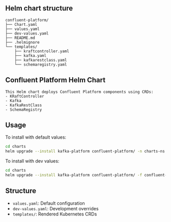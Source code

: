 ## Helm chart structure
```t
confluent-platform/
├── Chart.yaml
├── values.yaml
├── dev-values.yaml
├── README.md
├── .helmignore
└── templates/
    ├── kraftcontroller.yaml
    ├── kafka.yaml
    ├── kafkarestclass.yaml
    └── schemaregistry.yaml
```

## Confluent Platform Helm Chart
```t
This Helm chart deploys Confluent Platform components using CRDs:
- KRaftController
- Kafka
- KafkaRestClass
- SchemaRegistry
```

## Usage

To install with default values:

```bash
cd charts
helm upgrade --install kafka-platform confluent-platform/ -n charts-ns --create-namespace
```

To install with dev values:

```bash
cd charts
helm upgrade --install kafka-platform confluent-platform/ -f confluent-platform/dev-values.yaml -n charts-ns --create-namespace
```

## Structure
- `values.yaml`: Default configuration
- `dev-values.yaml`: Development overrides
- `templates/`: Rendered Kubernetes CRDs
